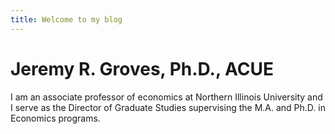 ```yaml
---
title: Welcome to my blog
---
```

# Jeremy R. Groves, Ph.D., ACUE
I am an associate professor of economics at Northern Illinois University and I serve as the Director of Graduate Studies supervising the M.A. and Ph.D. in Economics programs. 
